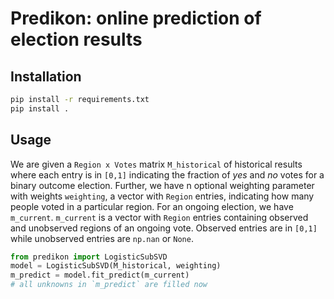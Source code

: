 # Predikon: online prediction of election results

## Installation

```bash
pip install -r requirements.txt
pip install .
```

## Usage

We are given a `Region x Votes` matrix `M_historical` of historical results where each entry is in `[0,1]` indicating the fraction of _yes_ and _no_ votes for a binary outcome election.
Further, we have n optional weighting parameter with weights `weighting`, a vector with `Region` entries, indicating how many people voted in a particular region.
For an ongoing election, we have `m_current`.
`m_current` is a vector with `Region` entries containing observed and unobserved regions of an ongoing vote.
Observed entries are in `[0,1]` while unobserved entries are `np.nan` or `None`.


```python
from predikon import LogisticSubSVD
model = LogisticSubSVD(M_historical, weighting)
m_predict = model.fit_predict(m_current)
# all unknowns in `m_predict` are filled now
```



